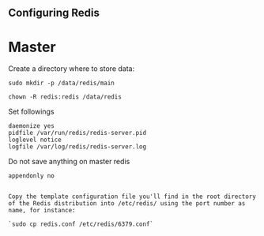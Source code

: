 ## Configuring Redis

# Master


Create a directory where to store data:
```
sudo mkdir -p /data/redis/main

chown -R redis:redis /data/redis
```

Set followings

```
daemonize yes
pidfile /var/run/redis/redis-server.pid
loglevel notice
logfile /var/log/redis/redis-server.log
```

 Do not save anything on master redis
```
appendonly no
```
```

Copy the template configuration file you'll find in the root directory of the Redis distribution into /etc/redis/ using the port number as name, for instance:

`sudo cp redis.conf /etc/redis/6379.conf`
